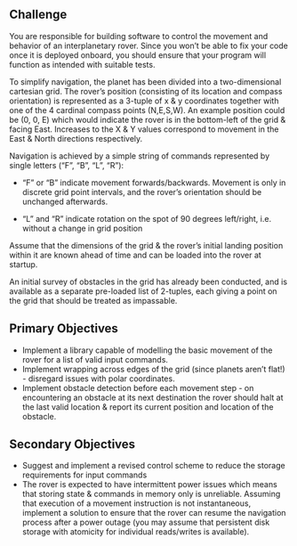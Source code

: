 ## Challenge

You are responsible for building software to control the movement and behavior of an interplanetary rover. Since you won’t be able to fix your code    once it is deployed onboard, you should ensure that your program will function as intended with suitable tests.

To simplify navigation, the planet has been divided into a two-dimensional cartesian grid. The rover’s position (consisting of its location and compass orientation) is represented as a 3-tuple of x & y coordinates together with one of the 4 cardinal compass points (N,E,S,W). An example position could be (0, 0, E) which would indicate the rover is in the bottom-left of the grid & facing East. Increases to the X & Y values correspond to movement in the East & North directions respectively.

Navigation is achieved by a simple string of commands represented by single letters (“F”, “B”, “L”, “R”):

  - “F” or “B” indicate movement forwards/backwards. Movement is only in discrete grid point intervals, and the rover’s orientation should be unchanged afterwards.

  - “L” and “R” indicate rotation on the spot of 90 degrees left/right, i.e. without a change in grid position


Assume that the dimensions of the grid & the rover’s initial landing position within it are known ahead of time and can be loaded into the rover at startup.

An initial survey of obstacles in the grid has already been conducted, and is available as a separate pre-loaded list of 2-tuples, each giving a point on the grid that should be treated as impassable.

## Primary Objectives

- Implement a library capable of modelling the basic movement of the rover for a list of valid input commands.
- Implement wrapping across edges of the grid (since planets aren’t flat!) - disregard issues with polar coordinates.
- Implement obstacle detection before each movement step - on encountering an obstacle at its next destination the rover should halt at the last valid location & report its current position and location of the obstacle.

## Secondary Objectives

- Suggest and implement a revised control scheme to reduce the storage requirements for input commands
- The rover is expected to have intermittent power issues which means that storing state & commands in memory only is unreliable. Assuming that execution of a movement instruction is not instantaneous, implement a solution to ensure that the rover can resume the navigation process after a power outage (you may assume that persistent disk storage with atomicity for individual reads/writes is available).
